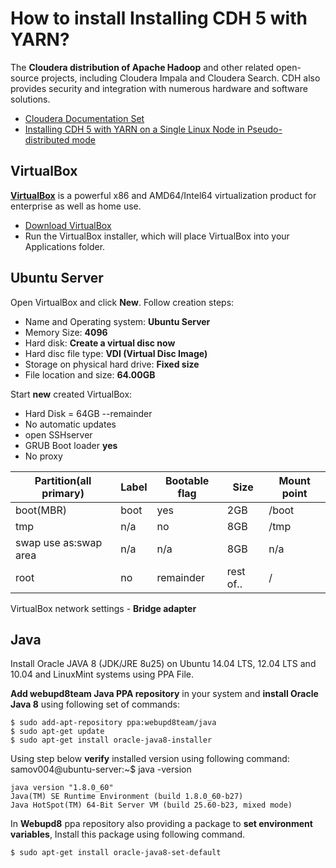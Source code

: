 # How to install Installing CDH 5 with YARN?

The **Cloudera distribution of Apache Hadoop** and other related open-source projects, including Cloudera Impala and Cloudera Search. CDH also provides security and integration with numerous hardware and software solutions.

- [Cloudera Documentation Set](http://www.cloudera.com/content/cloudera/en/documentation/core/latest/topics/introduction.html)
- [Installing CDH 5 with YARN on a Single Linux Node in Pseudo-distributed mode](http://www.cloudera.com/content/cloudera/en/documentation/core/latest/topics/cdh_qs_yarn_pseudo.html)

## VirtualBox

[**VirtualBox**](https://www.virtualbox.org/) is a powerful x86 and AMD64/Intel64 virtualization product for enterprise as well as home use.

- [Download VirtualBox](https://www.virtualbox.org/wiki/Downloads)
- Run the VirtualBox installer, which will place VirtualBox into your Applications folder.

## Ubuntu Server

Open VirtualBox and click **New**. Follow creation steps:

- Name and Operating system: **Ubuntu Server**
- Memory Size: **4096**
- Hard disk: **Create a virtual disc now**
- Hard disc file type: **VDI (Virtual Disc Image)**
- Storage on physical hard drive: **Fixed size**
- File location and size: **64.00GB**

Start  **new** created VirtualBox:

- Hard Disk = 64GB --remainder
- No automatic updates
- open SSHserver
- GRUB Boot loader **yes**
- No proxy

Partition(all primary) | Label | Bootable flag | Size       | Mount point
-----------------------|-------|---------------|------------|------------
boot(MBR)              | boot  | yes           | 2GB        | /boot  
tmp                    | n/a   | no            | 8GB        | /tmp
swap use as:swap area  | n/a   | n/a           | 8GB        | n/a 
root                   | no    | remainder     | rest of..  | /

VirtualBox network settings - **Bridge adapter**

## Java

Install Oracle JAVA 8 (JDK/JRE 8u25) on Ubuntu 14.04 LTS, 12.04 LTS and 10.04 and LinuxMint systems using PPA File.

**Add webupd8team Java PPA repository** in your system and **install Oracle Java 8** using following set of commands:

    $ sudo add-apt-repository ppa:webupd8team/java
    $ sudo apt-get update
    $ sudo apt-get install oracle-java8-installer

Using step below **verify** installed version using following command:
    samov004@ubuntu-server:~$ java -version
    
    java version "1.8.0_60"
    Java(TM) SE Runtime Environment (build 1.8.0_60-b27)
    Java HotSpot(TM) 64-Bit Server VM (build 25.60-b23, mixed mode)

In **Webupd8** ppa repository also providing a package to **set environment variables**, Install this package using following command.

    $ sudo apt-get install oracle-java8-set-default


